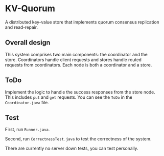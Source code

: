# KV-Quorum

A distributed key-value store that implements quorum consensus replication and read-repair.

## Overall design

This system comprises two main components: the coordinator and the store. Coordinators handle client requests and stores handle routed requests from coordinators. Each node is both a coordinator and a store.

## ToDo
Implement the logic to handle the success responses from the store node. This includes `put` and `get` requests. You can see the `ToDo` in the `Coordinator.java` file.

## Test
First, run `Runner.java`.
 
Second, run `CorrectnessTest.java` to test the correctness of the system.

There are currently no server down tests, you can test personally.
